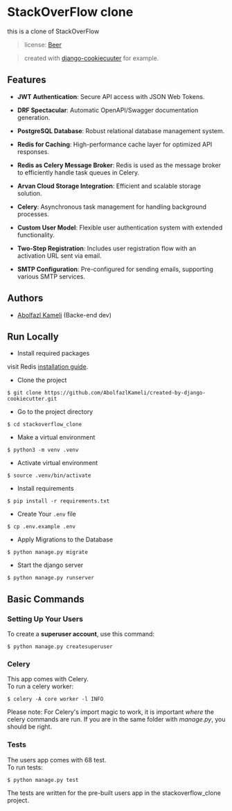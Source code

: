 # StackOverFlow clone

this is a clone of StackOverFlow <br>

> license: [Beer]()

> created with [django-cookiecuuter](https://github.com/AbolfazlKameli/django-cookiecutter) for example.

## Features

- **JWT Authentication**: Secure API access with JSON Web Tokens.
- **DRF Spectacular**: Automatic OpenAPI/Swagger documentation generation.
- **PostgreSQL Database**: Robust relational database management system.
  
- **Redis for Caching**: High-performance cache layer for optimized API responses.
  
- **Redis as Celery Message Broker**: Redis is used as the message broker to efficiently handle task queues in Celery.
- **Arvan Cloud Storage Integration**: Efficient and scalable storage solution.
- **Celery**: Asynchronous task management for handling background processes.
- **Custom User Model**: Flexible user authentication system with extended functionality.
- **Two-Step Registration**: Includes user registration flow with an activation URL sent via email.
- **SMTP Configuration**: Pre-configured for sending emails, supporting various SMTP services.

## Authors

- [Abolfazl Kameli](https://github.com/AbolfazlKameli) (Backe-end dev)

## Run Locally

- Install required packages

visit Redis [installation guide](https://redis.io/docs/latest/operate/oss_and_stack/install/install-redis/).

- Clone the project

```shell
$ git clone https://github.com/AbolfazlKameli/created-by-django-cookiecutter.git
```

- Go to the project directory

```shell
$ cd stackoverflow_clone
```

- Make a virtual environment

```shell
$ python3 -m venv .venv
```

- Activate virtual environment

```shell
$ source .venv/bin/activate 
```

- Install requirements

```shell
$ pip install -r requirements.txt
```

- Create Your `.env` file

```shell
$ cp .env.example .env
```

- Apply Migrations to the Database

```shell
$ python manage.py migrate
```

- Start the django server

```shell
$ python manage.py runserver
```

## Basic Commands

### Setting Up Your Users

To create a **superuser account**, use this command:
```shell
$ python manage.py createsuperuser
```

### Celery

This app comes with Celery.<br>
To run a celery worker:

```shell
$ celery -A core worker -l INFO
```

Please note: For Celery's import magic to work, it is important _where_ the celery commands are run. If you are in the
same folder with _manage.py_, you should be right.

### Tests

The users app comes with 68 test.<br>
To run tests:

```shell
$ python manage.py test
```

The tests are written for the pre-built users app in the stackoverflow_clone project.
